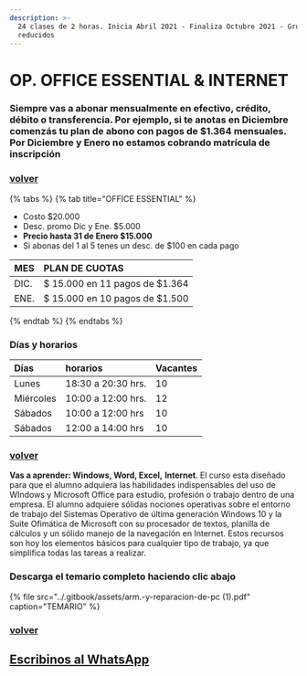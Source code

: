 ```yaml
---
description: >-
  24 clases de 2 horas. Inicia Abril 2021 - Finaliza Octubre 2021 - Grupos
  reducidos
---
```


# OP. OFFICE ESSENTIAL & INTERNET

### Siempre vas a abonar mensualmente en efectivo, crédito, débito o transferencia. Por ejemplo, si te anotas en Diciembre comenzás tu plan de abono con pagos de $1.364 mensuales. Por Diciembre y Enero no estamos cobrando matrícula de inscripción

### [volver](../)

{% tabs %}
{% tab title="OFFICE ESSENTIAL" %}
* Costo $20.000
* Desc. promo Dic y Ene. $5.000
* **Precio hasta 31 de Enero $15.000**
* Si abonas del 1 al 5 tenes un desc. de $100 en cada pago

| MES | PLAN DE CUOTAS |
| :--- | :--- |
| DIC. | $ 15.000 en 11 pagos de $1.364 |
| ENE. | $ 15.000 en 10 pagos de $1.500 |
{% endtab %}
{% endtabs %}

### Días y horarios

| Días | horarios | Vacantes |
| :--- | :--- | :--- |
| Lunes | 18:30 a 20:30 hrs. | 10 |
| Miércoles | 10:00 a 12:00 hrs. | 12 |
| Sábados | 10:00 a 12:00 hrs | 10 |
| Sábados | 12:00 a 14:00 hrs | 10 |

### [volver](../)

**Vas a aprender: Windows, Word, Excel,** **Internet**. El curso esta diseñado para que el alumno adquiera las habilidades indispensables del uso de WIndows y Microsoft Office para estudio, profesión o trabajo dentro de una empresa. El alumno adquiere sólidas nociones operativas sobre el entorno de trabajo del Sistemas Operativo de última generación Windows 10 y la Suite Ofimática de Microsoft con su procesador de textos, planilla de cálculos y un sólido manejo de la navegación en Internet. Estos recursos son hoy los elementos básicos para cualquier tipo de trabajo, ya que simplifica todas las tareas a realizar.

### Descarga el temario completo haciendo clic abajo

{% file src="../.gitbook/assets/arm.-y-reparacion-de-pc \(1\).pdf" caption="TEMARIO" %}

### [volver](../)

## [Escribinos al WhatsApp](http://wa.me/5491164622877?text=Me%20interesa%20el%20curso%20de%20Office%20Essential)

